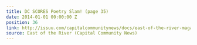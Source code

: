 ```yaml
---
title: DC SCORES Poetry Slam! (page 35)
date: 2014-01-01 00:00:00 Z
position: 36
link: http://issuu.com/capitalcommunitynews/docs/east-of-the-river-magazine-january-
source: East of the River (Capital Community News)
---
```



